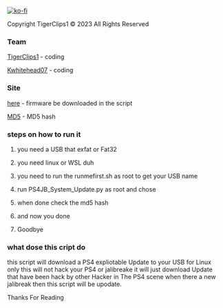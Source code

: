 [![ko-fi](https://www.ko-fi.com/img/githubbutton_sm.svg)](https://ko-fi.com/tigerclips1)

Copyright  TigerClips1 © 2023 All Rights Reserved

### Team ###

[TigerClips1](https://github.com/TigerClips1) - coding

[Kwhitehead07](https://github.com/Kwhitehead07) - coding


### Site ###

[here]( https://darthsternie.net/ps4-firmwares/) - firmware be downloaded in the script

[MD5]( https://darthsternie.net/ps4-firmwares/) - MD5 hash

### steps on how to run it ###

1. you need a USB that exfat or Fat32

2. you need linux or WSL duh

3. you need to run the runmefirst.sh as root to get your USB name

4. run PS4JB_System_Update.py as root and chose

5. when done check the md5 hash

6. and now you done 

7. Goodbye

### what dose this cript do ###

this script will download a PS4 expliotable Update to your USB for Linux only this will not hack your PS4 or jalibreake it will just download Update that have been hack by other Hacker in The PS4 scene when there a new jalibreak then this script will be upodate.

Thanks For Reading